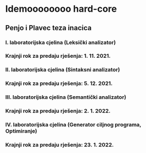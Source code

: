 # Idemoooooooo hard-core

## Penjo i Plavec teza inacica

### I. laboratorijska cjelina (Leksički analizator)
### Krajnji rok za predaju rješenja: 1. 11. 2021.

### II. laboratorijska cjelina (Sintaksni analizator)
### Krajnji rok za predaju rješenja: 5. 12. 2021.

### III. laboratorijska cjelina (Semantički analizator)
### Krajnji rok za predaju rješenja: 2. 1. 2022.

### IV. laboratorijska cjelina (Generator ciljnog programa, Optimiranje)
### Krajnji rok za predaju rješenja: 23. 1. 2022.

